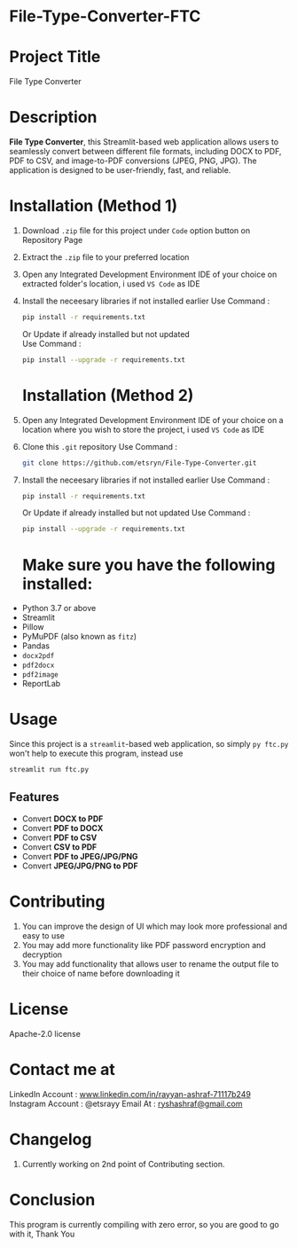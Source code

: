 # File-Type-Converter-FTC

# Project Title
File Type Converter

# Description
**File Type Converter**, this Streamlit-based web application allows users to seamlessly convert between different file formats, including DOCX to PDF, PDF to CSV, and image-to-PDF conversions (JPEG, PNG, JPG). The application is designed to be user-friendly, fast, and reliable.

# Installation (Method 1)
1. Download `.zip` file for this project under `Code` option button on Repository Page
2. Extract the `.zip` file to your preferred location
3. Open any Integrated Development Environment IDE of your choice on extracted folder's location, i used `VS Code` as IDE
4. Install the neceesary libraries if not installed earlier
   Use Command :
   ```bash
   pip install -r requirements.txt
   ```

   Or Update if already installed but not updated <br />
   Use Command :
   ```bash
   pip install --upgrade -r requirements.txt
   ```
   # Installation (Method 2)
1. Open any Integrated Development Environment IDE of your choice on a location where you wish to store the project, i used `VS Code` as IDE
2. Clone this `.git` repository
   Use Command :
   ```bash
   git clone https://github.com/etsryn/File-Type-Converter.git
   ```
3. Install the neceesary libraries if not installed earlier
   Use Command :
   ```bash
   pip install -r requirements.txt
   ```

   Or Update if already installed but not updated
   Use Command :
   ```bash
   pip install --upgrade -r requirements.txt
   ```
   # Make sure you have the following installed:

- Python 3.7 or above
- Streamlit
- Pillow
- PyMuPDF (also known as `fitz`)
- Pandas
- `docx2pdf`
- `pdf2docx`
- `pdf2image`
- ReportLab

# Usage
Since this project is a `streamlit`-based web application, so simply `py ftc.py` won't help to execute this program, instead use
   ```bash
   streamlit run ftc.py
```
## Features

- Convert **DOCX to PDF**
- Convert **PDF to DOCX**
- Convert **PDF to CSV**
- Convert **CSV to PDF**
- Convert **PDF to JPEG/JPG/PNG**
- Convert **JPEG/JPG/PNG to PDF**

# Contributing
1. You can improve the design of UI which may look more professional and easy to use
2. You may add more functionality like PDF password encryption and decryption
3. You may add functionality that allows user to rename the output file to their choice of name before downloading it

# License
Apache-2.0 license

# Contact me at

LinkedIn Account : www.linkedin.com/in/rayyan-ashraf-71117b249
Instagram Account : @etsrayy
Email At : ryshashraf@gmail.com

# Changelog
1. Currently working on 2nd point of Contributing section.

# Conclusion
This program is currently compiling with zero error, so you are good to go with it, Thank You
